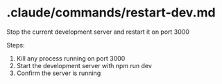 # .claude/commands/restart-dev.md
Stop the current development server and restart it on port 3000

Steps:
1. Kill any process running on port 3000
2. Start the development server with npm run dev
3. Confirm the server is running